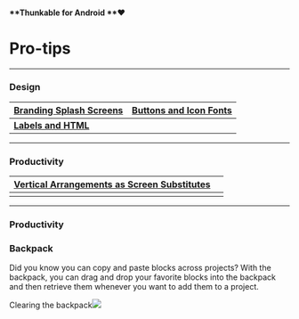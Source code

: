 #### **Thunkable for Android **❤

# Pro-tips

---

### Design

| [Branding Splash Screens](/components/screen.md) | [Buttons and Icon Fonts](/components/touch/button.md) |
| :--- | :--- |
| [**Labels and HTML**](/components/touch/label.md) |  |

---

### Productivity

| [Vertical Arrangements as Screen Substitutes](/components/layout.md) |  |
| :--- | :--- |
|  |  |

---

### Productivity

### Backpack

Did you know you can copy and paste blocks across projects? With the backpack, you can drag and drop your favorite blocks into the backpack and then retrieve them whenever you want to add them to a project.

Clearing the backpack![](https://lh4.googleusercontent.com/XxCBKhy4QdlAUNNRJOYWR8Gn-DRm5Q8Jwv5JYdjdSFk7JAw6Z5okGJOyGU9AL5u1wB0iCqNFYIsLlFX9bErwga733V_EcmsFaCX13Uu2MGAvFc6kgJXeAQuRkEdu-lEQR5UItfIH)


